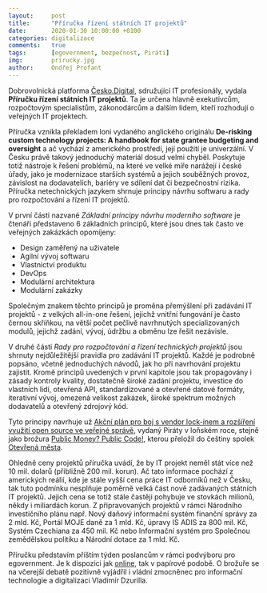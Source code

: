 ```yaml
---
layout:     post
title:      "Příručka řízení státních IT projektů"
date:       2020-01-30 10:00:00 +0100
categories: digitalizace
comments:   true
tags:       [egovernment, bezpečnost, Piráti]
img:        prirucky.jpg
author:     Ondřej Profant
---
```


Dobrovolnická platforma [Česko.Digital](https://cesko.digital/), sdružující IT profesionály, vydala **Příručku řízení státních IT projektů**. Ta je určena hlavně exekutivcům, rozpočtovým specialistům, zákonodárcům a dalším lidem, kteří rozhodují o veřejných IT projektech.

<!--more-->

Příručka vznikla překladem loni vydaného anglického originálu **De-risking custom technology projects: A handbook for state grantee budgeting and oversight** a ač vychází z amerického prostředí, její použití je univerzální. V Česku právě takový jednoduchý materiál dosud velmi chyběl. Poskytuje totiž nástroje k řešení problémů, na které ve velké míře narážejí i české úřady, jako je modernizace starších systémů a jejich souběžných provoz, závislost na dodavatelích, bariéry ve sdílení dat či bezpečnostní rizika. Příručka netechnických jazykem shrnuje principy návrhu softwaru a rady pro rozpočtování a řízení IT projektů.

V první části nazvané *Základní principy návrhu moderního software* je čtenáři představeno 6 základních principů, které jsou dnes tak často ve veřejných zakázkách opomíjeny:
- Design zaměřený na uživatele
- Agilní vývoj softwaru
- Vlastnictví produktu
- DevOps
- Modulární architektura
- Modulární zakázky

Společným znakem těchto principů je proměna přemýšlení při zadávání IT projektů - z velkých all-in-one řešení, jejichž vnitřní fungování je často černou skříňkou, na větší počet pečlivě navrhnutých specializovaných modulů, jejichž zadání, vývoj, údržbu a obměnu lze řešit nezávisle.

V druhé části *Rady pro rozpočtování a řízení technických projektů* jsou shrnuty nejdůležitější pravidla pro zadávání IT projektů. Každé je podrobně popsáno, včetně jednoduchých návodů, jak ho při navrhování projektu zajistit. Kromě principů uvedených v první kapitole jsou tak propagovány i zásady kontroly kvality, dostatečně široké zadání projektu, investice do vlastních lidí, otevřená API, standardizované a otevřené datové formáty, iterativní vývoj, omezená velikost zakázek, široké spektrum možných dodavatelů a otevřený zdrojový kód.

Tyto principy navrhuje už [Akční plán pro boj s vendor lock-inem a rozšíření využití open source ve veřejné správě](https://www.pirati.cz/assets/pdf/akcni-plan-opensource-v3.pdf), vydaný Piráty v loňském roce, stejně jako brožura [Public Money? Public Code!](https://www.otevrenamesta.cz/media/docs/Public-money-public-code-cs.pdf), kterou přeložil do češtiny spolek [Otevřená města](https://www.otevrenamesta.cz/).

Ohledně ceny projektů příručka uvádí, že by IT projekt neměl stát více než 10 mil. dolarů (přibližně 200 mil. korun). Ač tato informace pochází z amerických reálií, kde je stále vyšší cena práce IT odborníků než v Česku, tak tuto podmínku nesplňuje poměrně velká část nově zadávaných státních IT projektů. Jejich cena se totiž stále častěji pohybuje ve stovkách milionů, někdy i miliardách korun. Z připravovaných projektů v rámci Národního investičního plánu např. Nový daňový informační systém finanční správy za 2 mld. Kč, Portál MOJE daně za 1 mld. Kč, úpravy IS ADIS za 800 mil. Kč, Systém Czechiana za 450 mil. Kč nebo Informační systém pro Společnou zemědělskou politiku a Národní dotace za 1 mld. Kč.

Příručku představím příštím týden poslancům v rámci podvýboru pro egovernment. Je k dispozici jak [online](https://github.com/cesko-digital/derisking-handbook/blob/master/handbook.md), tak v papírové podobě. O brožuře se na včerejší debatě pozitivně vyjádřil i vládní zmocněnec pro informační technologie a digitalizaci Vladimír Dzurilla.
